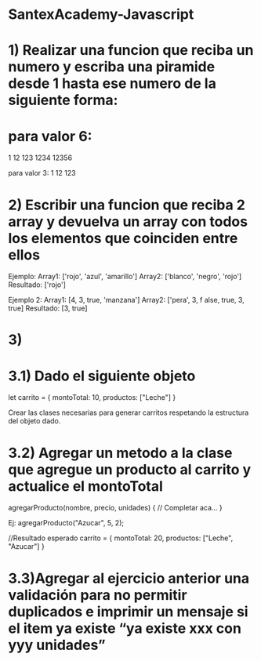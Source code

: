 # SantexAcademy-Javascript

# 1) Realizar una funcion que reciba un numero y escriba una piramide desde 1 hasta ese numero de la siguiente forma:
# para valor 6:

1
12
123
1234
12356

para valor 3:
1
12
123


# 2) Escribir una funcion que reciba 2 array y devuelva un array con todos los elementos que coinciden entre ellos

Ejemplo:
Array1: ['rojo', 'azul', 'amarillo']
Array2: ['blanco', 'negro', 'rojo']
Resultado: ['rojo']

Ejemplo 2:
Array1: [4, 3, true, 'manzana']
Array2: ['pera', 3, f alse, true, 3, true]
Resultado: [3, true]


# 3)
# 3.1) Dado el siguiente objeto
let carrito = {
    montoTotal: 10,
    productos: ["Leche"]
}

Crear las clases necesarias para generar carritos respetando la estructura del objeto dado.

# 3.2) Agregar un metodo a la clase que agregue un producto al carrito y actualice el montoTotal
agregarProducto(nombre, precio, unidades) {
    // Completar aca...
}

Ej:
agregarProducto("Azucar", 5, 2);

//Resultado esperado
carrito = {
    montoTotal: 20,
    productos: ["Leche", "Azucar"]
}

# 3.3)Agregar al ejercicio anterior una validación para no permitir duplicados e imprimir un mensaje si el item ya existe “ya existe xxx con yyy unidades”
